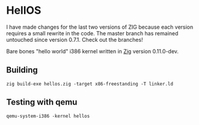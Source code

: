 # HellOS
I have made changes for the last two versions of ZIG because each version requires a small rewrite in the code. The master branch has remained untouched since version 0.7.1. Check out the branches!

Bare bones "hello world" i386 kernel written in [Zig](https://ziglang.org/) version 0.11.0-dev.

## Building

```
zig build-exe hellos.zig -target x86-freestanding -T linker.ld
```

## Testing with qemu

```
qemu-system-i386 -kernel hellos
```
